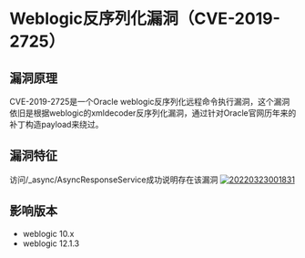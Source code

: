 # Weblogic反序列化漏洞（CVE-2019-2725）

## 漏洞原理

CVE-2019-2725是一个Oracle weblogic反序列化远程命令执行漏洞，这个漏洞依旧是根据weblogic的xmldecoder反序列化漏洞，通过针对Oracle官网历年来的补丁构造payload来绕过。

## 漏洞特征

访问/_async/AsyncResponseService成功说明存在该漏洞
[![20220323001831](https://s2.loli.net/2022/03/23/sp4xa3HFe6cbh9N.png)](https://s2.loli.net/2022/03/23/sp4xa3HFe6cbh9N.png)

## 影响版本

- weblogic 10.x
- weblogic 12.1.3